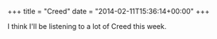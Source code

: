 +++
title = "Creed"
date = "2014-02-11T15:36:14+00:00"
+++

I think I'll be listening to a lot of Creed this week.
			